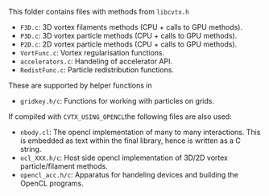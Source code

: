 This folder contains files with methods from `libcvtx.h`
- `F3D.c`: 3D vortex filaments methods (CPU + calls to GPU methods). 
- `P3D.c`: 3D vortex particle methods (CPU + calls to GPU methods). 
- `P2D.c`: 2D vortex particle methods (CPU + calls to GPU methods).
- `VortFunc.c`: Vortex regularisation functions.
- `accelerators.c`: Handeling of accelerator API.
- `RedistFunc.c`: Particle redistribution functions.

These are supported by helper functions in
- `gridkey.h/c`: Functions for working with particles on grids.

If compiled with `CVTX_USING_OPENCL`the following files are also used:
- `nbody.cl`: The opencl implementation of many to many interactions. This is embedded as text within the final library, hence is written as a C string.
- `ocl_XXX.h/c`: Host side opencl implementation of 3D/2D vortex particle/filament methods.
- `opencl_acc.h/c`: Apparatus for handeling devices and building the OpenCL programs.
